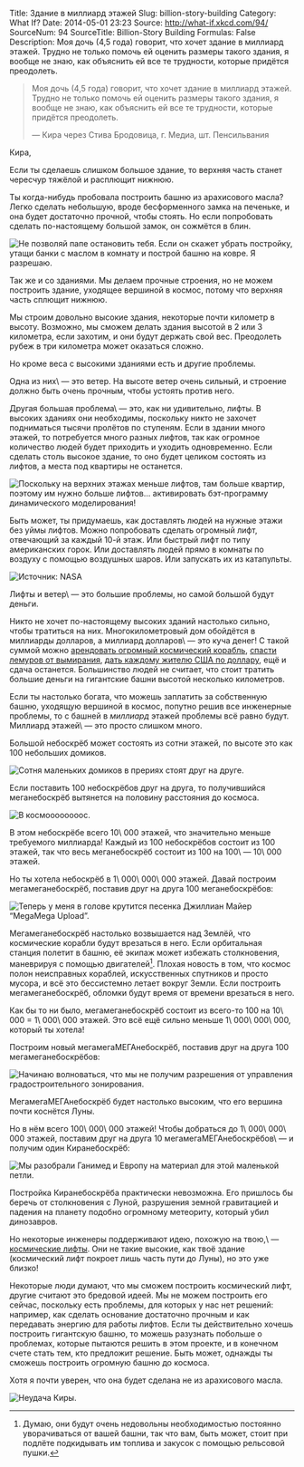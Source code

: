 Title: Здание в миллиард этажей
Slug: billion-story-building
Category: What If?
Date: 2014-05-01 23:23
Source: http://what-if.xkcd.com/94/
SourceNum: 94
SourceTitle: Billion-Story Building
Formulas: False
Description: Моя дочь (4,5 года) говорит, что хочет здание в миллиард этажей. Трудно не только помочь ей оценить размеры такого здания, я вообще не знаю, как объяснить ей все те трудности, которые придётся преодолеть.

> Моя дочь (4,5 года) говорит, что хочет здание в миллиард этажей. Трудно не только помочь ей оценить размеры такого здания, я вообще не знаю, как объяснить ей все те трудности, которые придётся преодолеть.
>
> — Кира через Стива Бродовица, г. Медиа, шт. Пенсильвания

Кира,

Если ты сделаешь слишком большое здание, то верхняя часть станет чересчур тяжёлой и расплющит нижнюю.

Ты когда-нибудь пробовала построить башню из арахисового масла? Легко сделать небольшую, вроде бесформенного замка на печеньке, и она будет достаточно прочной, чтобы стоять. Но если попробовать сделать по-настоящему большой замок, он сожмётся в блин.

![](/uploads/094-billion-story-building/billion_pb_ru.png "Не позволяй папе остановить тебя. Если он скажет убрать постройку, утащи банки с маслом в комнату и построй башню на ковре. Я разрешаю.")

Так же и со зданиями. Мы делаем прочные строения, но не можем построить здание, уходящее вершиной в космос, потому что верхняя часть сплющит нижнюю.

Мы строим довольно высокие здания, некоторые почти километр в высоту. Возможно, мы сможем делать здания высотой в 2 или 3 километра, если захотим, и они будут держать свой вес. Преодолеть рубеж в три километра может оказаться сложно.

Но кроме веса с высокими зданиями есть и другие проблемы.

Одна из них\ — это ветер. На высоте ветер очень сильный, и строение должно быть очень прочным, чтобы устоять против него.

Другая большая проблема\ — это, как ни удивительно, лифты. В высоких зданиях они необходимы, поскольку никто не захочет подниматься тысячи пролётов по ступеням. Если в здании много этажей, то потребуется много разных лифтов, так как огромное количество людей будет приходить и уходить одновременно. Если сделать столь высокое здание, то оно будет целиком состоять из лифтов, а места под квартиры не останется.

![](/uploads/094-billion-story-building/billion_elevators_ru.png "Поскольку на верхних этажах меньше лифтов, там больше квартир, поэтому им нужно больше лифтов… активировать бэт-программу динамического моделирования!")

Быть может, ты придумаешь, как доставлять людей на нужные этажи без уймы лифтов. Можно попробовать сделать огромный лифт, отвечающий за каждый 10-й этаж. Или быстрый лифт по типу американских горок. Или доставлять людей прямо в комнаты по воздуху с помощью воздушных шаров. Или запускать их из катапульты.

![](/uploads/094-billion-story-building/billion_balloons.png "Источник: NASA")

Лифты и ветер\ — это большие проблемы, но самой большой будут деньги.

Никто не хочет по-настоящему высоких зданий настолько сильно, чтобы тратиться на них. Многокилометровый дом обойдётся в миллиарды долларов, а миллиард долларов\ — это куча денег! С такой суммой можно [арендовать огромный космический корабль](http://www.spacex.com/about/capabilities), [спасти лемуров от вымирания](http://birdandmoon.tumblr.com/post/78504716512/this-weekend-i-found-myself-chatting-with-a-lemur), [дать каждому жителю США по доллару](http://xkcd.com/980/huge/#x=-7462&y=-6705&z=6), ещё и сдача останется. Большинство людей не считает, что стоит тратить большие деньги на гигантские башни высотой несколько километров.

Если ты настолько богата, что можешь заплатить за собственную башню, уходящую вершиной в космос, попутно решив все инженерные проблемы, то с башней в _миллиард_ этажей проблемы всё равно будут. Миллиард этажей\ — это просто слишком много.

Большой небоскрёб может состоять из сотни этажей, по высоте это как 100 небольших домиков.

![](/uploads/094-billion-story-building/billion_100_ru.png "Сотня маленьких домиков в прериях стоят друг на друге.")

Если поставить 100 небоскрёбов друг на друга, то получившийся меганебоскрёб вытянется на половину расстояния до космоса.

![](/uploads/094-billion-story-building/billion_100x100_ru.png "В космоооооооос.")

В этом небоскрёбе всего 10\ 000 этажей, что значительно меньше требуемого миллиарда! Каждый из 100 небоскрёбов состоит из 100 этажей, так что весь меганебоскрёб состоит из 100 на 100\ — 10\ 000 этажей.

Но ты хотела небоскрёб в 1\ 000\ 000\ 000 этажей. Давай построим мегамеганебоскрёб, поставив друг на друга 100 меганебоскрёбов:

![](/uploads/094-billion-story-building/billion_100x100x100_ru.png "Теперь у меня в голове крутится песенка Джиллиан Майер “MegaMega Upload”.")

Мегамеганебоскрёб настолько возвышается над Землёй, что космические корабли будут врезаться в него. Если орбитальная станция полетит в башню, её экипаж может избежать столкновения, маневрируя с помощью двигателей[^1]. Плохая новость в том, что космос полон неисправных кораблей, искусственных спутников и просто мусора, и всё это бессистемно летает вокруг Земли. Если построить мегамеганебоскрёб, обломки будут время от времени врезаться в него.

[^1]: Думаю, они будут очень недовольны необходимостью постоянно уворачиваться от вашей башни, так что вам, быть может, стоит при подлёте подкидывать им топлива и закусок с помощью рельсовой пушки.

Как бы то ни было, мегамеганебоскрёб состоит из всего-то 100 на 10\ 000 = 1\ 000\ 000 этажей. Это всё ещё сильно меньше 1\ 000\ 000\ 000, который ты хотела!

Построим новый мегамегаМЕГАнебоскрёб, поставив друг на друга 100 мегамеганебоскрёбов:

![](/uploads/094-billion-story-building/billion_100x100x100x100_ru.png "Начинаю волноваться, что мы не получим разрешения от управления градостроительного зонирования.")

МегамегаМЕГАнебоскрёб будет настолько высоким, что его вершина почти коснётся Луны.

Но в нём всего 100\ 000\ 000 этажей! Чтобы добраться до 1\ 000\ 000\ 000 этажей, поставим друг на друга 10 мегамегаМЕГАнебоскрёбов\ — и получим один Киранебоскрёб:

![](/uploads/094-billion-story-building/billion_100x100x100x100x10_ru.png "Мы разобрали Ганимед и Европу на материал для этой маленькой петли.")

Постройка Киранебоскрёба практически невозможна. Его пришлось бы беречь от столкновения с Луной, разрушения земной гравитацией и падения на планету подобно огромному метеориту, который убил динозавров.

Но некоторые инженеры поддерживают идею, похожую на твою,\ — [космические лифты](http://ru.wikipedia.org/wiki/Космический_лифт). Они не такие высокие, как твоё здание (космический лифт покроет лишь часть пути до Луны), но это уже близко!

Некоторые люди думают, что мы сможем построить космический лифт, другие считают это бредовой идеей. Мы не можем построить его сейчас, поскольку есть проблемы, для которых у нас нет решений: например, как сделать основание достаточно прочным и как передавать энергию для работы лифтов. Если ты действительно хочешь построить гигантскую башню, то можешь разузнать побольше о проблемах, которые пытаются решить в этом проекте, и в конечном счете стать тем, кто предложит решение. Быть может, однажды ты сможешь построить огромную башню до космоса.

Хотя я почти уверен, что она будет сделана не из арахисового масла.

![](/uploads/094-billion-story-building/billion_final_ru.png "Неудача Киры.")
